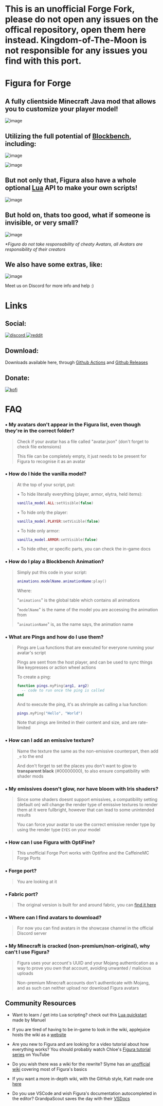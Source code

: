 # This is an unofficial Forge Fork, please do not open any issues on the offical repository, open them here instead. Kingdom-of-The-Moon is not responsible for any issues you find with this port.

# Figura for Forge

## A fully clientside Minecraft Java mod that allows you to customize your player model!
![image](https://user-images.githubusercontent.com/40085587/232265398-f193b7c2-428f-41df-bc65-7c6b5a02e31b.png)

## Utilizing the full potential of [Blockbench](https://www.blockbench.net/), including:

![image](https://user-images.githubusercontent.com/40085587/232266646-72ea56aa-fb99-4706-bbac-dd242fbad57f.png)

![image](https://user-images.githubusercontent.com/40085587/232266641-0ef9d180-4190-46f5-a4a6-7e01e06fe6a1.png)

## But not only that, Figura also have a whole optional [Lua](https://www.lua.org/) API to make your own scripts!

![image](https://user-images.githubusercontent.com/40085587/232266708-9d6d9da6-a454-4ca0-83f2-a58c229ab03b.png)

## But hold on, thats too good, what if someone is invisible, or very small?

![image](https://user-images.githubusercontent.com/40085587/232266726-9d31c171-b16f-4246-adbe-30a337d7f15b.png)

*\*Figura do not take responsability of cheaty Avatars, all Avatars are responsibility of their creators*

## We also have some extras, like:

![image](https://user-images.githubusercontent.com/40085587/232266831-5266010b-28c8-4fa1-987c-daad23657bac.png)

Meet us on Discord for more info and help :)

# Links
[discord]: https://discord.com/api/guilds/125227483518861312/widget.png
[reddit]: https://img.shields.io/badge/Reddit-ff4500?logo=reddit&logoColor=ffffff&labelColor=ff4500
[kofi]: https://img.shields.io/badge/Ko--fi-00b9fe?logo=kofi&logoColor=ffffff&labelColor=00b9fe

## Social:
[ ![discord][] ](https://discord.gg/ekHGHcH8Af)
[ ![reddit][] ](https://www.reddit.com/r/Figura)

## Download:
Downloads available here, through [Github Actions](https://github.com/UnlikePaladin/FiguraRewriteRewrite-Forge/actions) and [Github Releases](https://github.com/UnlikePaladin/FiguraRewriteRewrite-Forge/tags)

## Donate:
[ ![kofi][] ](https://ko-fi.com/francy_chan)

# FAQ

### • My avatars don't appear in the Figura list, even though they're in the correct folder?
> Check if your avatar has a file called "avatar.json" (don't forget to check file extensions)
> 
> This file can be completely empty, it just needs to be present for Figura to recognise it as an avatar

### • How do I hide the vanilla model?
> At the top of your script, put:
>
> • To hide literally everything (player, armor, elytra, held items):
> ```lua
> vanilla_model.ALL:setVisible(false)
> ```
>
> • To hide only the player:
> ```lua
> vanilla_model.PLAYER:setVisible(false)
> ```
>
> • To hide only armor:
> ```lua
> vanilla_model.ARMOR:setVisible(false)
> ```
> 
> • To hide other, or specific parts, you can check the in-game docs

### • How do I play a Blockbench Animation?
> Simply put this code in your script:
> ```lua
> animations.modelName.animationName:play()
> ```
> Where:
> 
> "`animations`" is the global table which contains all animations
> 
> "`modelName`" is the name of the model you are accessing the animation from
> 
> "`animationName`" is, as the name says, the animation name

### • What are Pings and how do I use them?
> Pings are Lua functions that are executed for everyone running your avatar's script
> 
> Pings are sent from the host player, and can be used to sync things like keypresses or action wheel actions
> 
> To create a ping:
> ```lua
> function pings.myPing(arg1, arg2)
>   -- code to run once the ping is called
> end
> ```
> And to execute the ping, it's as shrimple as calling a lua function:
> ```lua
> pings.myPing("Hello", "World")
> ```
> Note that pings are limited in their content and size, and are rate-limited

### • How can I add an emissive texture?
> Name the texture the same as the non-emissive counterpart, then add `_e` to the end
> 
> And don't forget to set the places you don't want to glow to **transparent black** (#00000000), to also ensure compatibility with shader mods

### • My emissives doesn't glow, nor have bloom with Iris shaders?
> Since some shaders doesnt support emissives, a compatibility setting (default on) will change the render type of emissive textures to render them at it were fullbright, however that can lead to some unintended results
>
> You can force your avatar to use the correct emissive render type by using the render type `EYES` on your model

### • How can I use Figura with OptiFine?
> This unofficial Forge Port works with Optifine and the CaffeineMC Forge Ports

### • Forge port?
> You are looking at it

### • Fabric port?
> The original version is built for and around fabric, you can [find it here](https://github.com/Kingdom-of-The-Moon/FiguraRewriteRewrite)

### • Where can I find avatars to download?
> For now you can find avatars in the showcase channel in the official Discord server

### • My Minecraft is cracked (non-premium/non-original), why can't I use Figura?
> Figura uses your account's UUID and your Mojang authentication as a way to prove you own that account, avoiding unwanted / malicious uploads
> 
> Non-premium Minecraft accounts don't authenticate with Mojang, and as such can neither upload nor download Figura avatars

## Community Resources

* Want to learn / get into Lua scripting?
  check out this [Lua quickstart](https://manuel-3.github.io/lua-quickstart) made by Manuel


* If you are tired of having to be in-game to look in the wiki, applejuice hosts the wiki as a [website](https://applejuiceyy.github.io/figs/)


* Are you new to Figura and are looking for a video tutorial about how everything works? You should probably watch Chloe's [Figura tutorial series](https://www.youtube.com/playlist?list=PLNz7v2g2SFA8lOQUDS4z4-gIDLi_dWAhl) on YouTube


* Do you wish there was a wiki for the rewrite?
  Slyme has an [unofficial wiki](https://slymeball.github.io/Figura-Wiki) covering most of Figura's basics


* If you want a more in-depth wiki, with the GitHub style, Katt made one [here](https://github.com/KitCat962/FiguraRewriteRewrite/wiki) 


* Do you use VSCode and wish Figura's documentation autocompleted in the editor? GrandpaScout saves the day with their [VSDocs](https://github.com/GrandpaScout/FiguraRewriteVSDocs/wiki)

